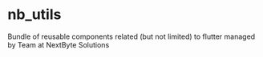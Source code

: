 # nb_utils
Bundle of reusable components related (but not limited) to flutter managed by Team at NextByte Solutions

